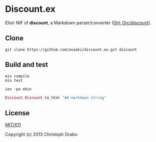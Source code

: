 # Discount.ex

Elixir NIF of **discount**, a Markdown parser/converter ([GH: Orc/discount](https://github.com/Orc/discount)).



## Clone

```shell
git clone https://github.com/asaaki/discount.ex.git discount
```



## Build and test

```shell
mix compile
mix test
```

```shell
iex -pa ebin
```

```elixir
Discount.Discount.to_html "## markdown string"
```



## License

[MIT/X11](./LICENSE)

Copyright (c) 2013 Christoph Grabo
